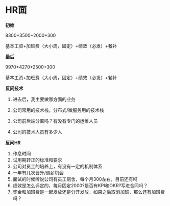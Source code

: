 # HR面

**初始**

8300+3500+2000+300

基本工资+加班费（大小周，固定）+绩效（必发）+餐补

**最后**

9970+4270+2500+300

基本工资+加班费（大小周，固定）+绩效（必发）+餐补

**反问技术**

1. 进去后，我主要做哪方面的业务

2. 公司常用的技术栈，分布式/微服务用的技术栈

3. 公司前后端分离吗？有没有专门的运维人员

4. 公司的技术人员有多少人

   

**反问HR**

1. 作息时间
2. 试用期转正的标准和要求
3. 公司对员工的培养上，有没有一定的机制体系
4. 一年有几次晋升/调薪机会
5. 面试的时候听说公司有员工宿舍，每个月300左右，目前还有吗
6. 绩效是怎么评定的，每月固定2000?是否有KPI和OKR?写进合同吗？
7. 奖金和加班费是一起发放还是分开发放，如果之后取消加班，那么还有加班费吗？